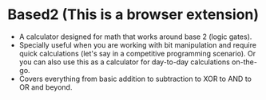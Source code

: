 # Based2 (This is a browser extension)
- A calculator designed for math that works around base 2 (logic gates).
- Specially useful when you are working with bit manipulation and require quick calculations (let's say in a competitive programming scenario). Or you can also use this as a calculator for day-to-day calculations on-the-go.
- Covers everything from basic addition to subtraction to XOR to AND to OR and beyond.
